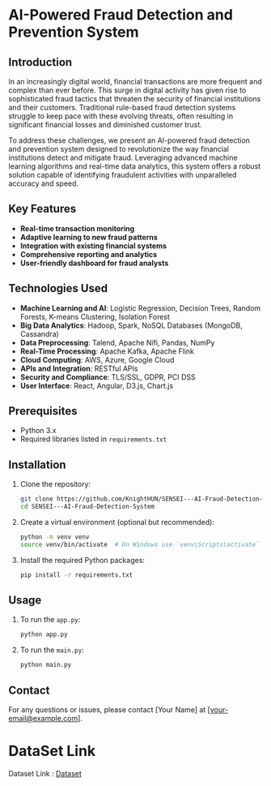 # AI-Powered Fraud Detection and Prevention System

## Introduction

In an increasingly digital world, financial transactions are more frequent and complex than ever before. This surge in digital activity has given rise to sophisticated fraud tactics that threaten the security of financial institutions and their customers. Traditional rule-based fraud detection systems struggle to keep pace with these evolving threats, often resulting in significant financial losses and diminished customer trust.

To address these challenges, we present an AI-powered fraud detection and prevention system designed to revolutionize the way financial institutions detect and mitigate fraud. Leveraging advanced machine learning algorithms and real-time data analytics, this system offers a robust solution capable of identifying fraudulent activities with unparalleled accuracy and speed.

## Key Features

- **Real-time transaction monitoring**
- **Adaptive learning to new fraud patterns**
- **Integration with existing financial systems**
- **Comprehensive reporting and analytics**
- **User-friendly dashboard for fraud analysts**

## Technologies Used

- **Machine Learning and AI**: Logistic Regression, Decision Trees, Random Forests, K-means Clustering, Isolation Forest
- **Big Data Analytics**: Hadoop, Spark, NoSQL Databases (MongoDB, Cassandra)
- **Data Preprocessing**: Talend, Apache Nifi, Pandas, NumPy
- **Real-Time Processing**: Apache Kafka, Apache Flink
- **Cloud Computing**: AWS, Azure, Google Cloud
- **APIs and Integration**: RESTful APIs
- **Security and Compliance**: TLS/SSL, GDPR, PCI DSS
- **User Interface**: React, Angular, D3.js, Chart.js

## Prerequisites

- Python 3.x
- Required libraries listed in `requirements.txt`

## Installation

1. Clone the repository:
    ```sh
    git clone https://github.com/KnightHUN/SENSEI---AI-Fraud-Detection-System.git
    cd SENSEI---AI-Fraud-Detection-System
    ```

2. Create a virtual environment (optional but recommended):
    ```sh
    python -m venv venv
    source venv/bin/activate  # On Windows use `venv\Scripts\activate`
    ```

3. Install the required Python packages:
    ```sh
    pip install -r requirements.txt
    ```

## Usage

1. To run the `app.py`:
    ```sh
    python app.py
    ```

2. To run the `main.py`:
    ```sh
    python main.py
    ```


## Contact

For any questions or issues, please contact [Your Name] at [your-email@example.com].

# DataSet Link 
Dataset Link : <a href="https://datalink.youdata.ai/2p8ej5du">Dataset</a>
